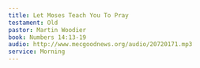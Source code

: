 ```yaml
---
title: Let Moses Teach You To Pray
testament: Old
pastor: Martin Woodier
book: Numbers 14:13-19
audio: http://www.mecgoodnews.org/audio/20720171.mp3
service: Morning
---
```

